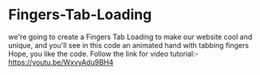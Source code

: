 # Fingers-Tab-Loading
we're going to create a Fingers Tab Loading to make our website cool and unique, and you'll see in this code an animated hand with tabbing fingers Hope, you like the code. Follow the link for video tutorial:- https://youtu.be/WxvyAdu9BH4
